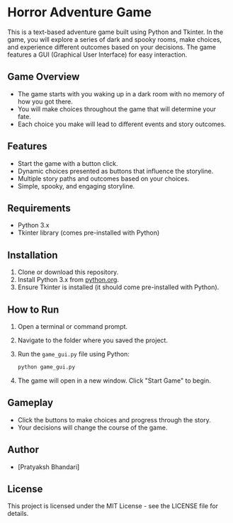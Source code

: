 
# Horror Adventure Game

This is a text-based adventure game built using Python and Tkinter. In the game, you will explore a series of dark and spooky rooms, make choices, and experience different outcomes based on your decisions. The game features a GUI (Graphical User Interface) for easy interaction.

## Game Overview
- The game starts with you waking up in a dark room with no memory of how you got there.
- You will make choices throughout the game that will determine your fate.
- Each choice you make will lead to different events and story outcomes.

## Features
- Start the game with a button click.
- Dynamic choices presented as buttons that influence the storyline.
- Multiple story paths and outcomes based on your choices.
- Simple, spooky, and engaging storyline.

## Requirements
- Python 3.x
- Tkinter library (comes pre-installed with Python)

## Installation
1. Clone or download this repository.
2. Install Python 3.x from [python.org](https://www.python.org/downloads/).
3. Ensure Tkinter is installed (it should come pre-installed with Python).

## How to Run
1. Open a terminal or command prompt.
2. Navigate to the folder where you saved the project.
3. Run the `game_gui.py` file using Python:

    ```bash
    python game_gui.py
    ```

4. The game will open in a new window. Click "Start Game" to begin.

## Gameplay
- Click the buttons to make choices and progress through the story.
- Your decisions will change the course of the game.

## Author
- [Pratyaksh Bhandari]

## License
This project is licensed under the MIT License - see the LICENSE file for details.
